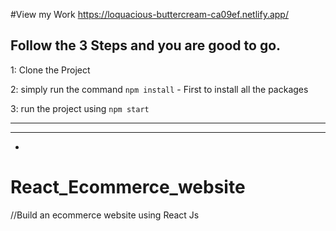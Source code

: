 #View my Work
https://loquacious-buttercream-ca09ef.netlify.app/


## Follow the 3 Steps and you are good to go. 

1: Clone the Project 

2: simply run the command    `npm install`  - First to install all the packages
   
3: run the project using   `npm start`
   
   ------------ 


------------ 

-
















# React_Ecommerce_website
//Build an ecommerce website using React Js 
